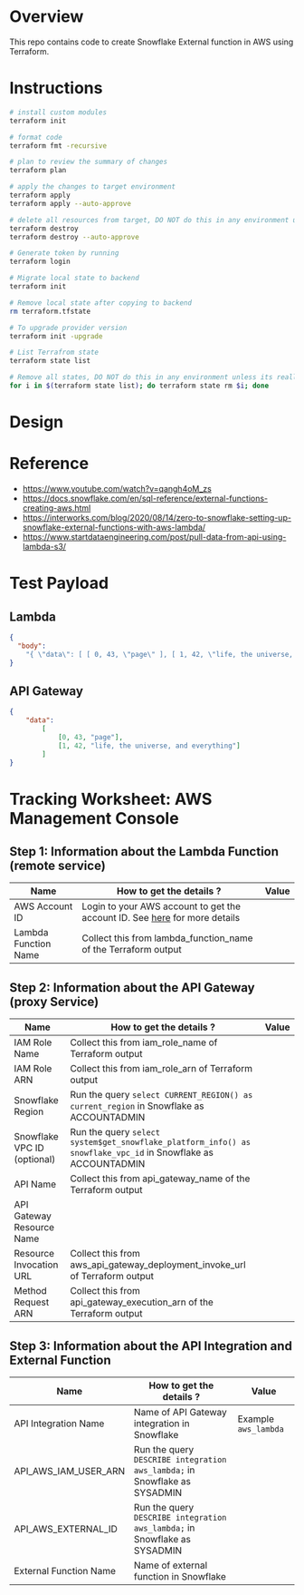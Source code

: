# Overview
This repo contains code to create Snowflake External function in AWS using Terraform.

# Instructions

```bash
# install custom modules
terraform init

# format code
terraform fmt -recursive

# plan to review the summary of changes
terraform plan

# apply the changes to target environment
terraform apply
terraform apply --auto-approve

# delete all resources from target, DO NOT do this in any environment unless its really needed 🔥
terraform destroy
terraform destroy --auto-approve

# Generate token by running
terraform login

# Migrate local state to backend
terraform init

# Remove local state after copying to backend
rm terraform.tfstate

# To upgrade provider version
terraform init -upgrade

# List Terrafrom state
terraform state list

# Remove all states, DO NOT do this in any environment unless its really needed 🔥
for i in $(terraform state list); do terraform state rm $i; done
```

# Design

# Reference 
- https://www.youtube.com/watch?v=qangh4oM_zs
- https://docs.snowflake.com/en/sql-reference/external-functions-creating-aws.html
- https://interworks.com/blog/2020/08/14/zero-to-snowflake-setting-up-snowflake-external-functions-with-aws-lambda/
- https://www.startdataengineering.com/post/pull-data-from-api-using-lambda-s3/


# Test Payload

## Lambda
```json
{
  "body":
    "{ \"data\": [ [ 0, 43, \"page\" ], [ 1, 42, \"life, the universe, and everything\" ] ] }"
}
```

## API Gateway
```json
{
    "data":
        [
            [0, 43, "page"],
            [1, 42, "life, the universe, and everything"]
        ]
}
```

# Tracking Worksheet: AWS Management Console

## Step 1: Information about the Lambda Function (remote service)

| Name                 | How to get the details ?                                                                                                                          | Value |
| -------------------- | ------------------------------------------------------------------------------------------------------------------------------------------------- | ----- |
| AWS Account ID       | Login to your AWS account to get the account ID. See [here](https://docs.aws.amazon.com/general/latest/gr/acct-identifiers.html) for more details |       |
| Lambda Function Name | Collect this from lambda_function_name of the Terraform output                                                                                    |       |

## Step 2: Information about the API Gateway (proxy Service)

| Name                        | How to get the details ?                                                                                     | Value |
| --------------------------- | ------------------------------------------------------------------------------------------------------------ | ----- |
| IAM Role Name               | Collect this from iam_role_name of Terraform output                                                          |       |
| IAM Role ARN                | Collect this from iam_role_arn of Terraform output                                                           |       |
| Snowflake Region            | Run the query `select CURRENT_REGION() as current_region` in Snowflake as ACCOUNTADMIN                       |       |
| Snowflake VPC ID (optional) | Run the query `select system$get_snowflake_platform_info() as snowflake_vpc_id` in Snowflake as ACCOUNTADMIN |       |
| API Name                    | Collect this from api_gateway_name of the Terraform output                                                   |       |
| API Gateway Resource Name   |                                                                                                              |       |
| Resource Invocation URL     | Collect this from aws_api_gateway_deployment_invoke_url of Terraform output                                  |       |
| Method Request ARN          | Collect this from api_gateway_execution_arn of the Terraform output                                          |       |

## Step 3: Information about the API Integration and External Function

| Name                   | How to get the details ?                                                  | Value                |
| ---------------------- | ------------------------------------------------------------------------- | -------------------- |
| API Integration Name   | Name of API Gateway integration in Snowflake                              | Example `aws_lambda` |
| API_AWS_IAM_USER_ARN   | Run the query `DESCRIBE integration aws_lambda;` in Snowflake as SYSADMIN |                      |
| API_AWS_EXTERNAL_ID    | Run the query `DESCRIBE integration aws_lambda;` in Snowflake as SYSADMIN |                      |
| External Function Name | Name of external function in Snowflake                                    |                      |